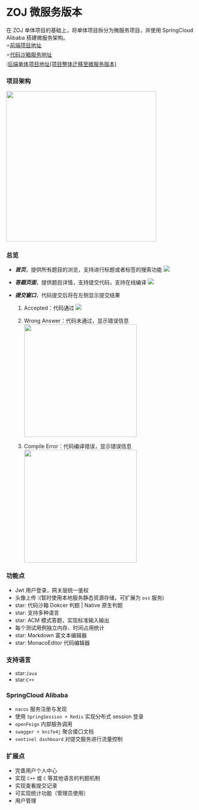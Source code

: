 # ZOJ 微服务版本
 在 ZOJ 单体项目的基础上，将单体项目拆分为微服务项目，并使用 SpringCloud Alibaba 搭建微服务架构。</br>
 :star:[前端项目地址](https://github.com/iZhangJz/zoj-front)</br>
 :star:[代码沙箱服务地址](https://github.com/iZhangJz/code-sand-box)</br>
 :grey_exclamation:[后端单体项目地址(项目整体迁移至微服务版本)](https://github.com/iZhangJz/zoj-back)</br>
 
### 项目架构

<img src="https://github.com/user-attachments/assets/0b98930e-e937-4e4a-af88-9f52a4a73aec" width=400px>


### 总览
- ***首页***，提供所有题目的浏览，支持进行标题或者标签的搜索功能 <img src="https://github.com/user-attachments/assets/b8f0f15b-946c-4f04-a144-e6001ee6c836">

- ***答题页面***，提供题目详情，支持提交代码，支持在线编译 <img src="https://github.com/user-attachments/assets/fb65fdb0-9210-4d71-bf1f-bde43cce29e1">

- ***提交窗口***，代码提交后将在左侧显示提交结果 
  1. Accepted：代码通过 <img src="https://github.com/user-attachments/assets/35144726-5e59-407f-b6ce-9c4447ab6d8d">
 
  2. Wrong Answer：代码未通过，显示错误信息</br> <img src="https://github.com/user-attachments/assets/d8ec5578-086b-495f-9435-602f5a312b75" width=300px>
 
  3. Compile Error：代码编译错误，显示错误信息 </br> <img src="https://github.com/user-attachments/assets/ecaf9e87-6f7b-43a1-9714-47a38ca08a8c" width=300px>

### 功能点
- Jwt 用户登录，网关层统一鉴权
- 头像上传 :grey_exclamation:(暂时使用本地服务静态资源存储，可扩展为 ```oss``` 服务)
- star: 代码沙箱 Dokcer 判题 | Native 原生判题
- star: 支持多种语言
- star: ACM 模式答题，实现标准输入输出
- 每个测试用例独立内存、时间占用统计
- star: Markdown 富文本编辑器
- star: MonacoEditor 代码编辑器
### 支持语言
- star:```Java```
- star:```C++```

### SpringCloud Alibaba
- ```nacos``` 服务注册与发现
- 使用 ```SpringSession + Redis``` 实现分布式 session 登录
- ```openFeign``` 内部服务调用
- ```swagger + knife4j```  聚合接口文档
- ```sentinel dashboard``` 对提交服务进行流量控制


### 扩展点
- 完善用户个人中心
- 实现 ```C++``` 或 ```C``` 等其他语言的判题机制
- 实现查看提交记录
- 可实现统计功能（管理员使用）
- 用户管理
